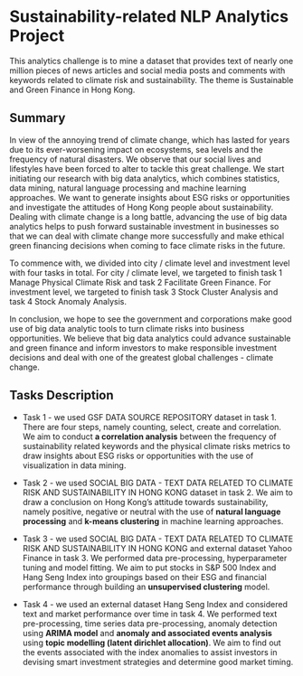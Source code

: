 # Sustainability-related NLP Analytics Project
This analytics challenge is to mine a dataset that provides text of nearly one million pieces of news articles and social media posts and comments with keywords related to climate risk and sustainability. The theme is Sustainable and Green Finance in Hong Kong.

## Summary
In view of the annoying trend of climate change, which has lasted for years due to its ever-worsening impact on ecosystems, sea levels and the frequency of natural disasters. We observe that our social lives and lifestyles have been forced to alter to tackle this great challenge. We start initiating our research with big data analytics, which combines statistics, data mining, natural language processing and machine learning approaches. We want to generate insights about ESG risks or opportunities and investigate the attitudes of Hong Kong people about sustainability. Dealing with climate change is a long battle, advancing the use of big data analytics helps to push forward sustainable investment in businesses so that we can deal with climate change more successfully and make ethical green financing decisions when coming to face climate risks in the future.

To commence with, we divided into city / climate level and investment level with four tasks in total. For city / climate level, we targeted to finish task 1 Manage Physical Climate Risk and task 2 Facilitate Green Finance. For investment level, we targeted to finish task 3 Stock Cluster Analysis and task 4 Stock Anomaly Analysis.

In conclusion, we hope to see the government and corporations make good use of big data analytic tools to turn climate risks into business opportunities. We believe that big data analytics could advance sustainable and green finance and inform investors to make responsible investment decisions and deal with one of the greatest global challenges - climate change.

## Tasks Description
- Task 1 - we used GSF DATA SOURCE REPOSITORY dataset in task 1. There are four steps, namely counting, select, create and correlation. We aim to conduct **a correlation analysis** between the frequency of sustainability related keywords and the physical climate risks metrics to draw insights about ESG risks or opportunities with the use of visualization in data mining.

- Task 2 - we used SOCIAL BIG DATA - TEXT DATA RELATED TO CLIMATE RISK AND SUSTAINABILITY IN HONG KONG dataset in task 2. We aim to draw a conclusion on Hong Kong’s attitude towards sustainability, namely positive, negative or neutral with the use of **natural language processing** and **k-means clustering** in machine learning approaches. 

- Task 3 - we used SOCIAL BIG DATA - TEXT DATA RELATED TO CLIMATE RISK AND SUSTAINABILITY IN HONG KONG and external dataset Yahoo Finance in task 3. We performed data pre-processing, hyperparameter tuning and model fitting. We aim to put stocks in S&P 500 Index and Hang Seng Index into groupings based on their ESG and financial performance through building an **unsupervised clustering** model.

- Task 4 - we used an external dataset  Hang Seng Index and considered text and market performance over time in task 4. We performed text pre-processing, time series data pre-processing, anomaly detection using **ARIMA model** and **anomaly and associated events analysis** using **topic modelling (latent dirichlet allocation)**. We aim to find out the events associated with the index anomalies to assist investors in devising smart investment strategies and determine good market timing.


